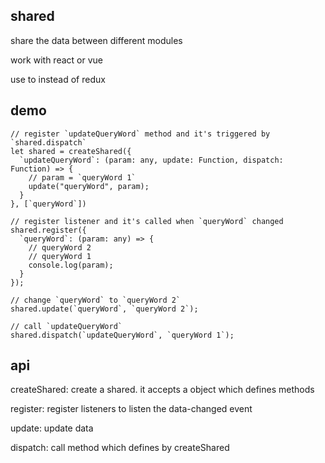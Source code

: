 ## shared
share the data between different modules

work with react or vue

use to instead of redux

## demo
```
// register `updateQueryWord` method and it's triggered by `shared.dispatch`
let shared = createShared({
  `updateQueryWord`: (param: any, update: Function, dispatch: Function) => {
    // param = `queryWord 1`
    update("queryWord", param);
  }
}, [`queryWord`])

// register listener and it's called when `queryWord` changed
shared.register({
  `queryWord`: (param: any) => {
    // queryWord 2
    // queryWord 1
    console.log(param);
  }
});

// change `queryWord` to `queryWord 2`
shared.update(`queryWord`, `queryWord 2`);

// call `updateQueryWord`
shared.dispatch(`updateQueryWord`, `queryWord 1`);
```

## api

createShared: create a shared. it accepts a object which defines methods

register: register listeners to listen the data-changed event

update: update data

dispatch: call method which defines by createShared

